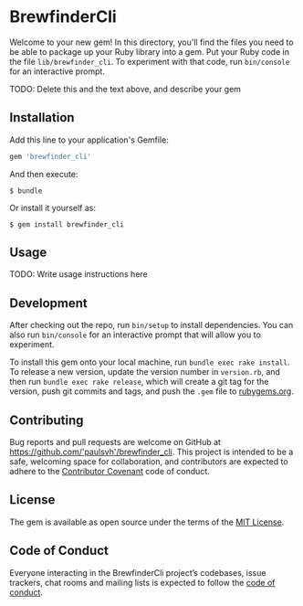 # BrewfinderCli

Welcome to your new gem! In this directory, you'll find the files you need to be able to package up your Ruby library into a gem. Put your Ruby code in the file `lib/brewfinder_cli`. To experiment with that code, run `bin/console` for an interactive prompt.

TODO: Delete this and the text above, and describe your gem

## Installation

Add this line to your application's Gemfile:

```ruby
gem 'brewfinder_cli'
```

And then execute:

    $ bundle

Or install it yourself as:

    $ gem install brewfinder_cli

## Usage

TODO: Write usage instructions here

## Development

After checking out the repo, run `bin/setup` to install dependencies. You can also run `bin/console` for an interactive prompt that will allow you to experiment.

To install this gem onto your local machine, run `bundle exec rake install`. To release a new version, update the version number in `version.rb`, and then run `bundle exec rake release`, which will create a git tag for the version, push git commits and tags, and push the `.gem` file to [rubygems.org](https://rubygems.org).

## Contributing

Bug reports and pull requests are welcome on GitHub at https://github.com/'paulsvh'/brewfinder_cli. This project is intended to be a safe, welcoming space for collaboration, and contributors are expected to adhere to the [Contributor Covenant](http://contributor-covenant.org) code of conduct.

## License

The gem is available as open source under the terms of the [MIT License](https://opensource.org/licenses/MIT).

## Code of Conduct

Everyone interacting in the BrewfinderCli project’s codebases, issue trackers, chat rooms and mailing lists is expected to follow the [code of conduct](https://github.com/'paulsvh'/brewfinder_cli/blob/master/CODE_OF_CONDUCT.md).
